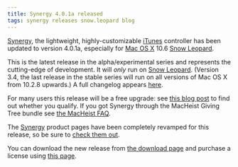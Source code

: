 ```yaml
---
title: Synergy 4.0.1a released
tags: synergy releases snow.leopard blog
---
```


[Synergy](/wiki/Synergy), the lightweight, highly-customizable [iTunes](/wiki/iTunes) controller has been updated to version 4.0.1a, especially for [Mac OS X](/wiki/Mac_OS_X) 10.6 [Snow Leopard](/wiki/Snow_Leopard).

This is the latest release in the alpha/experimental series and represents the cutting-edge of development. It will _only_ run on [Snow Leopard](/wiki/Snow_Leopard). (Version 3.4, the last release in the stable series will run on all versions of Mac OS X from 10.2.8 upwards.) A full changelog appears [here](/products/synergy/history).

For many users this release will be a free upgrade: see [this blog post](/blog/synergy-4.0-upgrades) to find out whether you qualify. If you got Synergy through the MacHeist Giving Tree bundle see [the MacHeist FAQ](/blog/frequently-asked-questions-about-synergy-and-macheist).

The [Synergy](/wiki/Synergy) product pages have been completely revamped for this release, so be sure to [check them out](/products/synergy).

You can download the new release from [the download page](/products/synergy/download) and purchase a license using [this page](https://typechecked.net/a/products/synergy-classic/purchase/).
